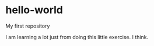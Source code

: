 # hello-world
My first repository

I am learning a lot just from doing this little exercise.
I think.
